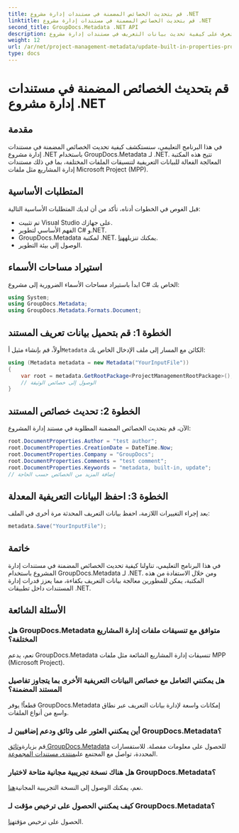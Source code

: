 ```yaml
---
title: قم بتحديث الخصائص المضمنة في مستندات إدارة مشروع .NET
linktitle: قم بتحديث الخصائص المضمنة في مستندات إدارة مشروع .NET
second_title: GroupDocs.Metadata .NET API
description: تعرف على كيفية تحديث بيانات التعريف في مستندات إدارة مشروع .NET باستخدام GroupDocs.Metadata لـ .NET. تعزيز إدارة المستندات بكفاءة.
weight: 12
url: /ar/net/project-management-metadata/update-built-in-properties-project-management-documents/
type: docs
---
```

# قم بتحديث الخصائص المضمنة في مستندات إدارة مشروع .NET

## مقدمة
في هذا البرنامج التعليمي، سنستكشف كيفية تحديث الخصائص المضمنة في مستندات إدارة مشروع .NET باستخدام GroupDocs.Metadata لـ .NET. تتيح هذه المكتبة المعالجة الفعالة للبيانات التعريفية لتنسيقات الملفات المختلفة، بما في ذلك مستندات إدارة المشاريع مثل ملفات Microsoft Project (MPP).
## المتطلبات الأساسية
قبل الغوص في الخطوات أدناه، تأكد من أن لديك المتطلبات الأساسية التالية:
- تم تثبيت Visual Studio على جهازك.
- الفهم الأساسي لتطوير C# و.NET.
-  GroupDocs.Metadata لمكتبة .NET. يمكنك تنزيله[هنا](https://releases.groupdocs.com/metadata/net/).
- الوصول إلى بيئة التطوير.

## استيراد مساحات الأسماء
ابدأ باستيراد مساحات الأسماء الضرورية إلى مشروع C# الخاص بك:
```csharp
using System;
using GroupDocs.Metadata;
using GroupDocs.Metadata.Formats.Document;
```
## الخطوة 1: قم بتحميل بيانات تعريف المستند
 أولاً، قم بإنشاء مثيل أ`Metadata` الكائن مع المسار إلى ملف الإدخال الخاص بك:
```csharp
using (Metadata metadata = new Metadata("YourInputFile"))
{
    var root = metadata.GetRootPackage<ProjectManagementRootPackage>();
    // الوصول إلى خصائص الوثيقة
}
```
## الخطوة 2: تحديث خصائص المستند
الآن، قم بتحديث الخصائص المضمنة المطلوبة في مستند إدارة المشروع:
```csharp
root.DocumentProperties.Author = "test author";
root.DocumentProperties.CreationDate = DateTime.Now;
root.DocumentProperties.Company = "GroupDocs";
root.DocumentProperties.Comments = "test comment";
root.DocumentProperties.Keywords = "metadata, built-in, update";
// إضافة المزيد من الخصائص حسب الحاجة
```
## الخطوة 3: احفظ البيانات التعريفية المعدلة
بعد إجراء التغييرات اللازمة، احفظ بيانات التعريف المحدثة مرة أخرى في الملف:
```csharp
metadata.Save("YourInputFile");
```

## خاتمة
في هذا البرنامج التعليمي، تناولنا كيفية تحديث الخصائص المضمنة في مستندات إدارة المشروع باستخدام GroupDocs.Metadata لـ .NET. ومن خلال الاستفادة من هذه المكتبة، يمكن للمطورين معالجة بيانات التعريف بكفاءة، مما يعزز قدرات إدارة المستندات داخل تطبيقات .NET.

## الأسئلة الشائعة
### هل GroupDocs.Metadata متوافق مع تنسيقات ملفات إدارة المشاريع المختلفة؟
نعم، يدعم GroupDocs.Metadata تنسيقات إدارة المشاريع الشائعة مثل ملفات MPP (Microsoft Project).
### هل يمكنني التعامل مع خصائص البيانات التعريفية الأخرى بما يتجاوز تفاصيل المستند المضمنة؟
قطعاً! يوفر GroupDocs.Metadata إمكانات واسعة لإدارة بيانات التعريف عبر نطاق واسع من أنواع الملفات.
### أين يمكنني العثور على وثائق ودعم إضافيين لـ GroupDocs.Metadata؟
 قم بزيارة[وثائق GroupDocs.Metadata](https://tutorials.groupdocs.com/metadata/net/) للحصول على معلومات مفصلة. للاستفسارات المحددة، تواصل مع المجتمع على[منتدى مستندات المجموعة](https://forum.groupdocs.com/c/metadata/14).
### هل هناك نسخة تجريبية مجانية متاحة لاختبار GroupDocs.Metadata؟
 نعم، يمكنك الوصول إلى النسخة التجريبية المجانية[هنا](https://releases.groupdocs.com/).
### كيف يمكنني الحصول على ترخيص مؤقت لـ GroupDocs.Metadata؟
 الحصول على ترخيص مؤقت[هنا](https://purchase.groupdocs.com/temporary-license/).